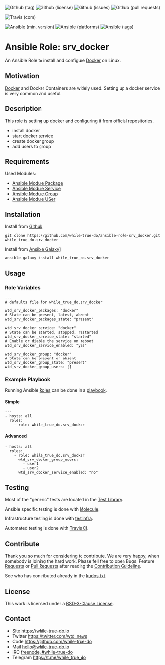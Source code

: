 <!--
name: README.md
description: This file contains important information for the repository.
author: while-true-do.io
contact: hello@while-true-do.io
license: BSD-3-Clause
-->

<!-- github shields -->
![Github (tag)](https://img.shields.io/github/tag/while-true-do/ansible-role-srv_docker.svg)
![Github (license)](https://img.shields.io/github/license/while-true-do/ansible-role-srv_docker.svg)
![Github (issues)](https://img.shields.io/github/issues/while-true-do/ansible-role-srv_docker.svg)
![Github (pull requests)](https://img.shields.io/github/issues-pr/while-true-do/ansible-role-srv_docker.svg)
<!-- travis shields -->
![Travis (com)](https://img.shields.io/travis/com/while-true-do/ansible-role-srv_docker.svg)
<!-- ansible shields -->
![Ansible (min. version)](https://img.shields.io/badge/dynamic/yaml.svg?label=Min.%20Ansible%20Version&url=https%3A%2F%2Fraw.githubusercontent.com%2Fwhile-true-do%2Fansible-role-srv_docker%2Fmaster%2Fmeta%2Fmain.yml&query=%24.galaxy_info.min_ansible_version&colorB=black)
![Ansible (platforms)](https://img.shields.io/badge/dynamic/yaml.svg?label=Supported%20OS&url=https%3A%2F%2Fraw.githubusercontent.com%2Fwhile-true-do%2Fansible-role-srv_docker%2Fmaster%2Fmeta%2Fmain.yml&query=galaxy_info.platforms%5B*%5D.name&colorB=black)
![Ansible (tags)](https://img.shields.io/badge/dynamic/yaml.svg?label=Galaxy%20Tags&url=https%3A%2F%2Fraw.githubusercontent.com%2Fwhile-true-do%2Fansible-role-srv_docker%2Fmaster%2Fmeta%2Fmain.yml&query=%24.galaxy_info.galaxy_tags%5B*%5D&colorB=black)

# Ansible Role: srv_docker

An Ansible Role to install and configure [Docker](https://docs.docker.com/) on
Linux.

## Motivation

[Docker](https://docs.docker.com/) and Docker Containers are widely used.
Setting up a docker service is very common and useful.

## Description

This role is setting up docker and configuring it from official repositories.

-   install docker
-   start docker service
-   create docker group
-   add users to group

## Requirements

Used Modules:

-   [Ansible Module Package](https://docs.ansible.com/ansible/latest/modules/package_module.html)
-   [Ansible Module Service](https://docs.ansible.com/ansible/latest/modules/service_module.html)
-   [Ansible Module Group](https://docs.ansible.com/ansible/latest/modules/group_module.html)
-   [Ansible Module USer](https://docs.ansible.com/ansible/latest/modules/user_module.html)

## Installation

Install from [Github](https://github.com/while-true-do/ansible-role-srv_docker)
```
git clone https://github.com/while-true-do/ansible-role-srv_docker.git while_true_do.srv_docker
```

Install from [Ansible Galaxy](https://galaxy.ansible.com/while_true_do/srv_docker)]
```
ansible-galaxy install while_true_do.srv_docker
```

## Usage

### Role Variables

<!-- TODO: Provide Variables, describe them and renove this line. -->
```
---
# defaults file for while_true_do.srv_docker

wtd_srv_docker_packages: "docker"
# State can be present, latest, absent
wtd_srv_docker_packages_state: "present"

wtd_srv_docker_service: "docker"
# State can be started, stopped, restarted
wtd_srv_docker_service_state: "started"
# Enable or diable the service on reboot
wtd_srv_docker_service_enabled: "yes"

wtd_srv_docker_group: "docker"
# State can be present or absent
wtd_srv_docker_group_state: "present"
wtd_srv_docker_group_users: []

```

### Example Playbook

Running Ansible
[Roles](https://docs.ansible.com/ansible/latest/user_guide/playbooks_reuse_roles.html)
can be done in a
[playbook](https://docs.ansible.com/ansible/latest/user_guide/playbooks_intro.html).

#### Simple

```
---
- hosts: all
  roles:
    - role: while_true_do.srv_docker
```

#### Advanced

```
- hosts: all
  roles:
    - role: while_true_do.srv_docker
      wtd_srv_docker_group_users:
        - user1
        - user2
      wtd_srv_docker_service_enabled: "no"
```

## Testing

Most of the "generic" tests are located in the
[Test Library](https://github.com/while-true-do/test-library).

Ansible specific testing is done with
[Molecule](https://molecule.readthedocs.io/en/stable/).

Infrastructure testing is done with
[testinfra](https://testinfra.readthedocs.io/en/stable/).

Automated testing is done with [Travis CI](https://travis-ci.com).

## Contribute

Thank you so much for considering to contribute. We are very happy, when somebody
is joining the hard work. Please fell free to open
[Bugs, Feature Requests](https://github.com/while-true-do/ansible-role-srv_docker/issues)
or [Pull Requests](https://github.com/while-true-do/ansible-role-srv_docker/pulls) after
reading the [Contribution Guideline](https://github.com/while-true-do/doc-library/blob/master/docs/CONTRIBUTING.md).

See who has contributed already in the [kudos.txt](./kudos.txt).

## License

This work is licensed under a [BSD-3-Clause License](https://opensource.org/licenses/BSD-3-Clause).

## Contact

-   Site <https://while-true-do.io>
-   Twitter <https://twitter.com/wtd_news>
-   Code <https://github.com/while-true-do>
-   Mail [hello@while-true-do.io](mailto:hello@while-true-do.io)
-   IRC [freenode, #while-true-do](https://webchat.freenode.net/?channels=while-true-do)
-   Telegram <https://t.me/while_true_do>
